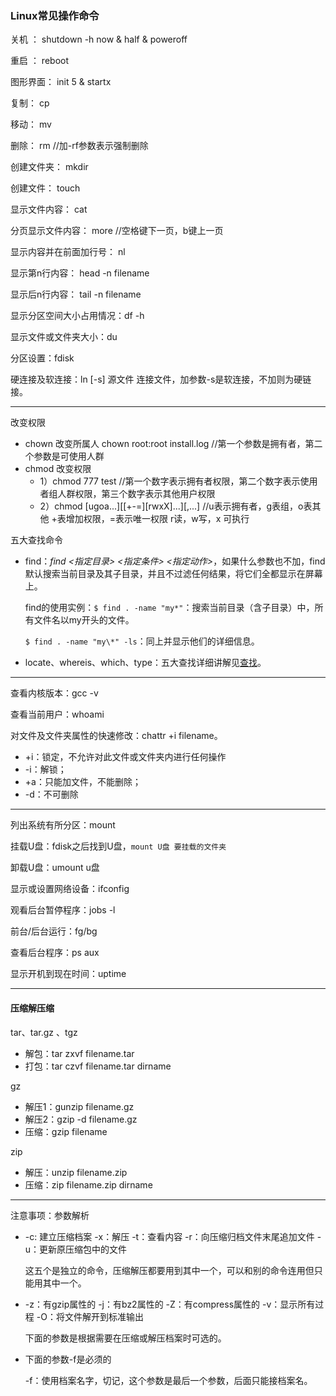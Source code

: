 ### Linux常见操作命令

关机 ： shutdown -h now   &  half   &  poweroff

重启 ： reboot

图形界面： init 5  &  startx

复制： cp

移动： mv

删除： rm  //加-rf参数表示强制删除

创建文件夹： mkdir

创建文件： touch

显示文件内容： cat

分页显示文件内容： more   //空格键下一页，b键上一页

显示内容并在前面加行号： nl

显示第n行内容： head -n filename

显示后n行内容： tail -n filename

显示分区空间大小占用情况：df -h

显示文件或文件夹大小：du

分区设置：fdisk

硬连接及软连接：ln [-s] 源文件 连接文件，加参数-s是软连接，不加则为硬链接。

***

改变权限

- chown 改变所属人 chown root:root install.log 	//第一个参数是拥有者，第二个参数是可使用人群
- chmod 改变权限 
  - 1）chmod 777 test    //第一个数字表示拥有者权限，第二个数字表示使用者组人群权限，第三个数字表示其他用户权限
  - 2）chmod [ugoa...][[+-=][rwxX]...][,...]    //u表示拥有者，g表组，o表其他	+表增加权限，=表示唯一权限	r读，w写，x 可执行

五大查找命令

- find：*find <指定目录> <指定条件> <指定动作>*，如果什么参数也不加，find默认搜索当前目录及其子目录，并且不过滤任何结果，将它们全都显示在屏幕上。

  find的使用实例：``$ find . -name "my*"``：搜索当前目录（含子目录）中，所有文件名以my开头的文件。

  ``$ find . -name "my\*" -ls``：同上并显示他们的详细信息。

- locate、whereis、which、type：五大查找详细讲解见[查找](https://www.cnblogs.com/kex1n/p/5233821.html)。 

***

查看内核版本：gcc -v

查看当前用户：whoami

对文件及文件夹属性的快速修改：chattr +i filename。

- +i：锁定，不允许对此文件或文件夹内进行任何操作
- -i：解锁；
- +a：只能加文件，不能删除；
- -d：不可删除

***

列出系统有所分区：mount

挂载U盘：fdisk之后找到U盘，``mount U盘 要挂载的文件夹``

卸载U盘：umount  u盘

显示或设置网络设备：ifconfig

观看后台暂停程序：jobs -l

前台/后台运行：fg/bg

查看后台程序：ps aux

显示开机到现在时间：uptime

***

#### 压缩解压缩

tar、tar.gz 、tgz

- 解包：tar zxvf filename.tar
- 打包：tar czvf filename.tar dirname

gz

- 解压1：gunzip filename.gz
- 解压2：gzip -d filename.gz
- 压缩：gzip filename

zip

- 解压：unzip filename.zip
- 压缩：zip filename.zip dirname

***

注意事项：参数解析

- -c: 建立压缩档案
  -x：解压
  -t：查看内容
  -r：向压缩归档文件末尾追加文件
  -u：更新原压缩包中的文件

  这五个是独立的命令，压缩解压都要用到其中一个，可以和别的命令连用但只能用其中一个。

- -z：有gzip属性的
  -j：有bz2属性的
  -Z：有compress属性的
  -v：显示所有过程
  -O：将文件解开到标准输出

  下面的参数是根据需要在压缩或解压档案时可选的。

- 下面的参数-f是必须的

  -f：使用档案名字，切记，这个参数是最后一个参数，后面只能接档案名。

